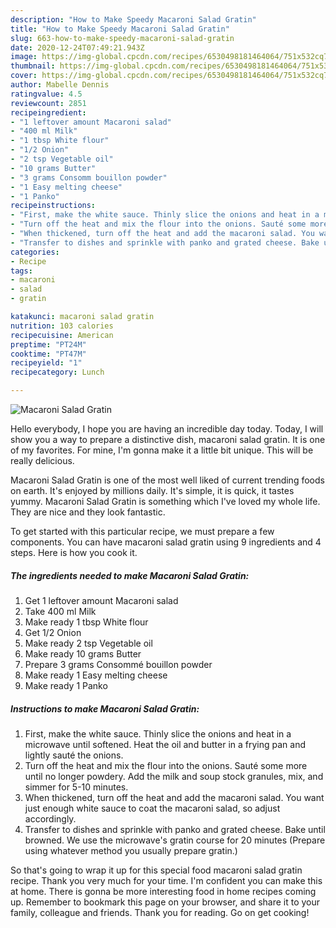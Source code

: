 ```yaml
---
description: "How to Make Speedy Macaroni Salad Gratin"
title: "How to Make Speedy Macaroni Salad Gratin"
slug: 663-how-to-make-speedy-macaroni-salad-gratin
date: 2020-12-24T07:49:21.943Z
image: https://img-global.cpcdn.com/recipes/6530498181464064/751x532cq70/macaroni-salad-gratin-recipe-main-photo.jpg
thumbnail: https://img-global.cpcdn.com/recipes/6530498181464064/751x532cq70/macaroni-salad-gratin-recipe-main-photo.jpg
cover: https://img-global.cpcdn.com/recipes/6530498181464064/751x532cq70/macaroni-salad-gratin-recipe-main-photo.jpg
author: Mabelle Dennis
ratingvalue: 4.5
reviewcount: 2851
recipeingredient:
- "1 leftover amount Macaroni salad"
- "400 ml Milk"
- "1 tbsp White flour"
- "1/2 Onion"
- "2 tsp Vegetable oil"
- "10 grams Butter"
- "3 grams Consomm bouillon powder"
- "1 Easy melting cheese"
- "1 Panko"
recipeinstructions:
- "First, make the white sauce. Thinly slice the onions and heat in a microwave until softened. Heat the oil and butter in a frying pan and lightly sauté the onions."
- "Turn off the heat and mix the flour into the onions. Sauté some more until no longer powdery. Add the milk and soup stock granules, mix, and simmer for 5-10 minutes."
- "When thickened, turn off the heat and add the macaroni salad. You want just enough white sauce to coat the macaroni salad, so adjust accordingly."
- "Transfer to dishes and sprinkle with panko and grated cheese. Bake until browned. We use the microwave&#39;s gratin course for 20 minutes (Prepare using whatever method you usually prepare gratin.)"
categories:
- Recipe
tags:
- macaroni
- salad
- gratin

katakunci: macaroni salad gratin 
nutrition: 103 calories
recipecuisine: American
preptime: "PT24M"
cooktime: "PT47M"
recipeyield: "1"
recipecategory: Lunch

---
```



![Macaroni Salad Gratin](https://img-global.cpcdn.com/recipes/6530498181464064/751x532cq70/macaroni-salad-gratin-recipe-main-photo.jpg)

Hello everybody, I hope you are having an incredible day today. Today, I will show you a way to prepare a distinctive dish, macaroni salad gratin. It is one of my favorites. For mine, I'm gonna make it a little bit unique. This will be really delicious.

Macaroni Salad Gratin is one of the most well liked of current trending foods on earth. It's enjoyed by millions daily. It's simple, it is quick, it tastes yummy. Macaroni Salad Gratin is something which I've loved my whole life. They are nice and they look fantastic.




To get started with this particular recipe, we must prepare a few components. You can have macaroni salad gratin using 9 ingredients and 4 steps. Here is how you cook it.

<!--inarticleads1-->

##### The ingredients needed to make Macaroni Salad Gratin:

1. Get 1 leftover amount Macaroni salad
1. Take 400 ml Milk
1. Make ready 1 tbsp White flour
1. Get 1/2 Onion
1. Make ready 2 tsp Vegetable oil
1. Make ready 10 grams Butter
1. Prepare 3 grams Consommé bouillon powder
1. Make ready 1 Easy melting cheese
1. Make ready 1 Panko




<!--inarticleads2-->

##### Instructions to make Macaroni Salad Gratin:

1. First, make the white sauce. Thinly slice the onions and heat in a microwave until softened. Heat the oil and butter in a frying pan and lightly sauté the onions.
1. Turn off the heat and mix the flour into the onions. Sauté some more until no longer powdery. Add the milk and soup stock granules, mix, and simmer for 5-10 minutes.
1. When thickened, turn off the heat and add the macaroni salad. You want just enough white sauce to coat the macaroni salad, so adjust accordingly.
1. Transfer to dishes and sprinkle with panko and grated cheese. Bake until browned. We use the microwave&#39;s gratin course for 20 minutes (Prepare using whatever method you usually prepare gratin.)




So that's going to wrap it up for this special food macaroni salad gratin recipe. Thank you very much for your time. I'm confident you can make this at home. There is gonna be more interesting food in home recipes coming up. Remember to bookmark this page on your browser, and share it to your family, colleague and friends. Thank you for reading. Go on get cooking!
